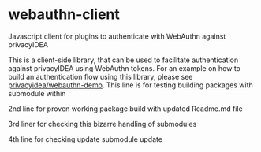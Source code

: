 # webauthn-client
Javascript client for plugins to authenticate with WebAuthn against privacyIDEA

This is a client-side library, that can be used to facilitate authentication
against privacyIDEA using WebAuthn tokens. For an example on how to build an
authentication flow using this library, please see
[privacyidea/webauthn-demo](https://github.com/privacyidea/webauthn-demo).
This line is for testing building packages with submodule within

2nd line for proven working package build with updated Readme.md file

3rd liner for checking this bizarre handling of submodules

4th line for checking update submodule update
